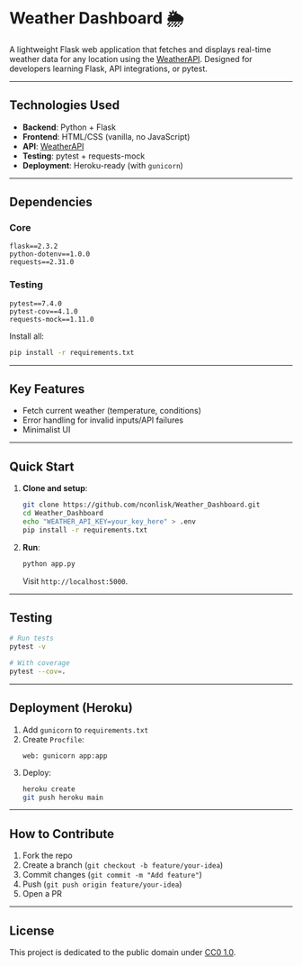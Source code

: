 # Weather Dashboard 🌦️

A lightweight Flask web application that fetches and displays real-time weather data for any location using the [WeatherAPI](https://www.weatherapi.com/). Designed for developers learning Flask, API integrations, or pytest.

---

## Technologies Used
- **Backend**: Python + Flask  
- **Frontend**: HTML/CSS (vanilla, no JavaScript)  
- **API**: [WeatherAPI](https://www.weatherapi.com/)  
- **Testing**: pytest + requests-mock  
- **Deployment**: Heroku-ready (with `gunicorn`)  

---

## Dependencies
### Core
```text
flask==2.3.2
python-dotenv==1.0.0
requests==2.31.0
```

### Testing
```text
pytest==7.4.0
pytest-cov==4.1.0
requests-mock==1.11.0
```

Install all:  
```bash
pip install -r requirements.txt
```

---

## Key Features
- Fetch current weather (temperature, conditions)  
- Error handling for invalid inputs/API failures  
- Minimalist UI  

---

## Quick Start
1. **Clone and setup**:
   ```bash
   git clone https://github.com/nconlisk/Weather_Dashboard.git
   cd Weather_Dashboard
   echo "WEATHER_API_KEY=your_key_here" > .env
   pip install -r requirements.txt
   ```

2. **Run**:
   ```bash
   python app.py
   ```
   Visit `http://localhost:5000`.

---

## Testing
```bash
# Run tests
pytest -v

# With coverage
pytest --cov=.
```

---

## Deployment (Heroku)
1. Add `gunicorn` to `requirements.txt`  
2. Create `Procfile`:
   ```procfile
   web: gunicorn app:app
   ```
3. Deploy:
   ```bash
   heroku create
   git push heroku main
   ```

---

## How to Contribute
1. Fork the repo  
2. Create a branch (`git checkout -b feature/your-idea`)  
3. Commit changes (`git commit -m "Add feature"`)  
4. Push (`git push origin feature/your-idea`)  
5. Open a PR  

---

## License
This project is dedicated to the public domain under [CC0 1.0](https://creativecommons.org/publicdomain/zero/1.0/).